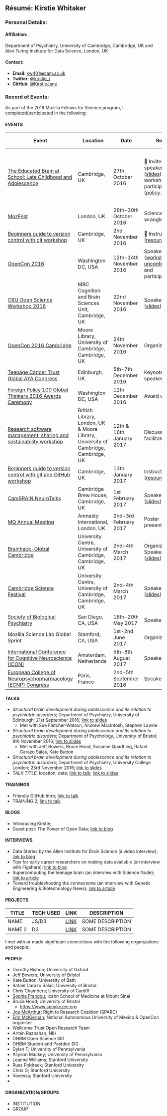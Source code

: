 ## Résumé: Kirstie Whitaker

### Personal Details:

#### Affiliation:
Department of Psychiatry, University of Cambridge, Cambridge, UK and Alan Turing Institute for Data Science, London, UK

#### Contact:
* **Email**: [kw401@cam.ac.uk](mailto:kw401@cam.ac.uk)
* **Twitter**: [@kirstie_j](https://twitter.com/kirstie_j)
* **GitHub**: [@KirstieJane](https://github.com/KirstieJane)

### Record of Events:

As part of the 2016 Mozilla Fellows for Science program, I completed/participated in the following:

#### EVENTS

Event | Location | Date | Role | Invited by
----- | -------- | ---- | ---- | ---------
[The Educated Brain at School: Late Childhood and Adolescence](http://www.languagesciences.cam.ac.uk/events/the-educated-brain-late-childhood-and-adolescence) | Cambridge, UK | 27th October 2016 | :loudspeaker: Invited speaker ([slides](https://doi.org/10.6084/m9.figshare.4087509.v1)) and workshop participant ([policy brief](http://www.publicpolicy.cam.ac.uk/news/educated-brain)) | [Dr Michelle Ellefson](http://www.languagesciences.cam.ac.uk/directory/mre33@cam.ac.uk), Jane Walsh, Dervila Glynn & Charlotte Sausman
[MozFest](https://mozillafestival.org/) | London, UK | 28th-30th October 2016 | Science space wrangler |
[Beginners guide to version control with git workshop](https://training.csx.cam.ac.uk/bioinformatics/event/1878054) | Cambridge, UK | 2nd November 2016 | :raising_hand: Instructor ([resources](https://kirstiejane.github.io/friendly-github-intro/)) |
[OpenCon 2016](http://www.opencon2016.org/kirstiejane/opencon_2016_cambridge) | Washington DC, USA | 12th-14th November 2016 | Speaker ([workshop](http://sched.co/8tB1), [unconference](http://sched.co/8ss7)) and participant | Joe McArthur
[CBU Open Science Workshop 2016](http://www.mrc-cbu.cam.ac.uk/openscience2016/) | MRC Cognition and Brain Sciences Unit, Cambridge, UK | 22nd November 2016 | Speaker  ([slides](https://dx.doi.org/10.6084/m9.figshare.4244996.v1)) | Rogier Kievit
[OpenCon 2016 Cambridge](http://www.opencon2016.org/kirstiejane/opencon_2016_cambridge) | Moore Library, University of Cambridge, Cambridge, UK | 24th November 2016 | Organizer |
[Teenage Cancer Trust Global AYA Congress](https://www.teenagecancertrust.org/about-us/what-we-do/professional-leadership/international-conference) | Edinburgh, UK | 5th-7th December 2016 | Keynote speaker | ([slides](https://doi.org/10.6084/m9.figshare.4288151.v4))
[Foreign Policy 100 Global Thinkers 2016 Awards Ceremony](https://gt.foreignpolicy.com/2016/profile/petra-vertes-and-kirstie-whitaker) | Washington DC, USA | 12th December 2016 | Award winner | [blog post](https://kirstiewhitaker.com/2017/01/05/foreign-policys-100-global-thinkers-2016/))
[Research software management, sharing and sustainability workshop](http://www.data.cam.ac.uk/research-software-management-sharing-and-sustainability-workshop) | British Library, London, UK & Moore Library, University of Cambridge, Cambridge, UK | 12th & 16th January 2017 | Discussion facilitator |
[Beginners guide to version control with git and GitHub workshop](https://www.eventbrite.co.uk/e/beginners-guide-to-version-control-with-git-and-github-tickets-29485208051) | Cambridge, UK | 13th January 2017 | Instructor ([resources](https://kirstiejane.github.io/friendly-github-intro/)) |
[CamBRAIN NeuroTalks](https://cambrainsociety.com/events-2/cambrain-events/) | Cambridge Brew House, Cambridge, UK | 1st February 2017 | Speaker ([slides](https://doi.org/10.6084/m9.figshare.4602232.v1)) |
[MQ Annual Meeting](https://www.mqmentalhealth.org/news-blog/post/mental-health-science-meeting-2017) | Amnesty International, London, UK | 2nd-3rd February 2017 | Poster presenter |
[Brainhack-Global Cambridge](https://cambrainhack.github.io/) | University Centre, University of Cambridge, Cambridge, UK | 2nd-4th March 2017 | Organizer & Speaker ([slides](https://doi.org/10.6084/m9.figshare.4720996.v1)) |
[Cambridge Science Festival](https://cambrainhack.github.io/) | University Centre, University of Cambridge, Cambridge, UK | 2nd-4th March 2017 | Speaker ([slides](https://doi.org/10.6084/m9.figshare.4772347.v1)) |
 | | | |
 [Society of Biological Psychiatry](https://sobp.societyconference.com/) | San Diego, CA, USA | 18th-20th May 2017 | Speaker | Armin Raznahan
Mozilla Science Lab Global Sprint | Stamford, CA, USA | 1st-2nd June 2017 | Organizer |
[International Conference for Cognitive Neuroscience (ICON)](http://www.icon2017.org/) | Amsterdam, Netherlands | 5th-8th August 2017 | Speaker | Dorothy Bishop
[European College of Neuropsychopharmacology (ECNP) Congress ](http://2017.ecnp.eu/) | Paris, France | 2nd-5th September 2016 | Speaker | Sophia Frangou


#### TALKS

* *Structural brain development during adolescence and its relation to psychiatric disorders*; Department of Psychiatry, University of Edinburgh; 21st September 2016; [link to slides](https://dx.doi.org/10.6084/m9.figshare.3843405.v3)
  * Met with Sue Fletcher-Watson, Andrew MacIntosh, Stephen Lawrie
* *Structural brain development during adolescence and its relation to psychiatric disorders*; Department of Psychology, University of Bristol; 9th November 2016; [link to slides](https://dx.doi.org/10.6084/m9.figshare.3843405.v7)
  * Met with Jeff Bowers, Bruce Hood, Susanne Quadflieg, Rafael Carazo Salas, Kate Button
* *Structural brain development during adolescence and its relation to psychiatric disorders*; Department of Psychiatry, University College London; 23rd November 2016; [link to slides](https://dx.doi.org/10.6084/m9.figshare.3843405.v7)
* *TALK TITLE*; location; date; [link to talk](); [link to slides]()

#### TRAININGS
* Friendly GitHub Intro; [link to talk]()
* TRAINING 2; [link to talk]()

#### BLOGS
* Introducing Kirstie; []()
* Guest post: The Power of Open Data; [link to blog](http://www.ses.ac.uk/2016/08/31/guest-post-power-open-data/)

#### INTERVIEWS
* Data Stories by the Allen Institute for Brain Science (a video interview); [link to blog](https://www.alleninstitute.org/what-we-do/brain-science/news-press/articles/introducing-data-stories)
* Tips for early career researchers on making data available (an interview with Figshare); [link to blog](https://figshare.com/articles/Tips_for_early_career_researchers_on_making_data_available_Neuroscience/4263302)
* Supercomputing the teenage brain (an interview with Science Node); [link to article]( https://sciencenode.org/feature/supercomputing-the-teen-age-brain.php)
* Toward troubleshooting the connectome (an interview with Genetic Engineering & Biotechnology News); [link to article](http://www.genengnews.com/gen-articles/toward-troubleshooting-the-connectome/5873?q=Neurons)

#### PROJECTS
TITLE | TECH USED | LINK | DESCRIPTION
----- | --------- | ---- | ------------
NAME | JS/D3  | [LINK](https://github.com/mozilla/opennews-onboarding) | SOME DESCRIPTION
NAME 2 | D3 | [LINK](https://github.com/auremoser/pirateplotr) | SOME DESCRIPTION

I met with or made significant connections with the following organizations and people:

#### PEOPLE

* Dorothy Bishop; University of Oxford
* Jeff Bowers; University of Bristol
* Kate Button; University of Bath
* Rafael Carazo Salas; University of Bristol
* Chris Chambers; University of Cardiff
* [Sophia Frangou](http://www.frangougroup.org/); Icahn School of Medicine at Mount Sinai
* Bruce Hood; University of Bristol
  * https://www.speakezee.org
* [Joe McArthur](http://sparcopen.org/people/joseph-mcarthur/); Right to Research Coalition (SPARC)
* [Erin McKiernan](https://emckiernan.wordpress.com/); National Autonomous University of Mexico & OpenCon organiser
* Wellcome Trust Open Research Team
* Armin Raznahan; NIH
* OHBM Open Science SIG
* OHBM Student and Postdoc SIG
* Dylan T; University of Pennsylvania
* Allyson Mackey; University of Pennsylvania
* Leanne Williams; Stanford University
* Russ Poldrack; Stanford University
* Chris G; Stanford University
* Vanessa; Stanford University
*


#### ORGANIZATION/GROUPS

* INSTITUTION
* GROUP

